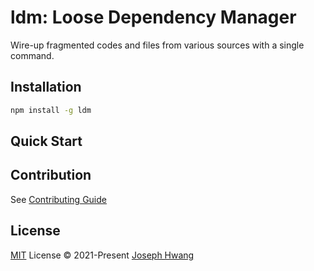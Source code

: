 # ldm: Loose Dependency Manager

Wire-up fragmented codes and files from various sources with a single command.

## Installation

```sh
npm install -g ldm
```

## Quick Start

## Contribution

See [Contributing Guide](./.github/CONTRIBUTING.md)

## License

[MIT](./LICENSE) License © 2021-Present [Joseph Hwang](https://github.com/01Joseph-Hwang10)
